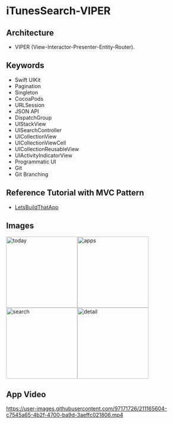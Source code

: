 # iTunesSearch-VIPER

## Architecture
 - VIPER (View-Interactor-Presenter-Entity-Router).

## Keywords
- Swift UIKit
- Pagination
- Singleton
- CocoaPods
- URLSession
- JSON API
- DispatchGroup
- UIStackView
- UISearchController
- UICollectionView
- UICollectionViewCell
- UICollectionReusableView
- UIActivityIndicatorView
- Programmatic UI
- Git
- Git Branching

## Reference Tutorial with MVC Pattern
- [LetsBuildThatApp](https://www.letsbuildthatapp.com/courses/AppStore%20JSON%20APIs)

## Images
<img width="192" alt="today" src="https://user-images.githubusercontent.com/97171726/211164484-a5efebc2-d510-4e52-8a8d-32f5f0bb7ef6.png"><img width="192" alt="apps" src="https://user-images.githubusercontent.com/97171726/211164490-a85cbeb3-18af-4eba-afea-d7dc07a1aa59.png"><img width="192" alt="search" src="https://user-images.githubusercontent.com/97171726/211164499-452b3ef1-b36f-42da-b238-47415129c0df.png"><img width="192" alt="detail" src="https://user-images.githubusercontent.com/97171726/211164506-0626ce11-c3a8-48c0-aa15-d7a5b0c0dab8.png">

## App Video
https://user-images.githubusercontent.com/97171726/211165604-c7545a65-4b2f-4700-ba9d-3aeffc021806.mp4
